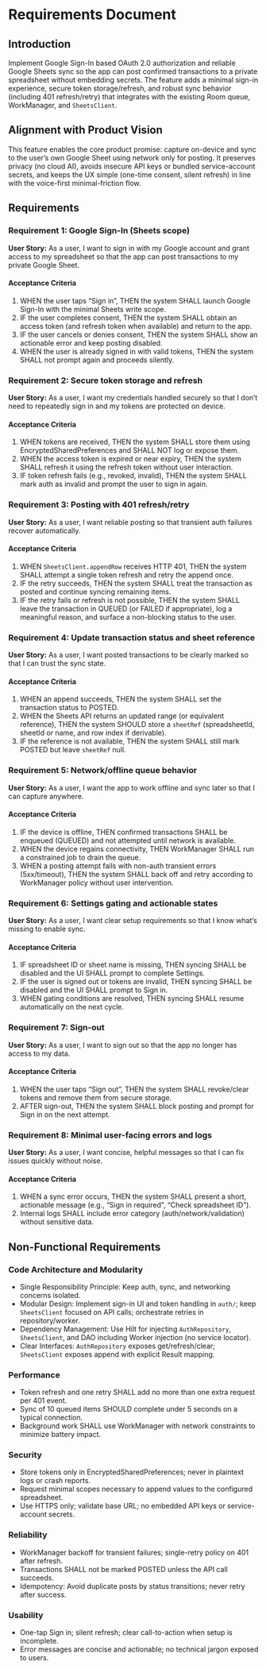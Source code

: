 # Requirements Document

## Introduction

Implement Google Sign-In based OAuth 2.0 authorization and reliable Google Sheets sync so the app can post confirmed transactions to a private spreadsheet without embedding secrets. The feature adds a minimal sign-in experience, secure token storage/refresh, and robust sync behavior (including 401 refresh/retry) that integrates with the existing Room queue, WorkManager, and `SheetsClient`.

## Alignment with Product Vision

This feature enables the core product promise: capture on-device and sync to the user’s own Google Sheet using network only for posting. It preserves privacy (no cloud AI), avoids insecure API keys or bundled service-account secrets, and keeps the UX simple (one-time consent, silent refresh) in line with the voice-first minimal-friction flow.

## Requirements

### Requirement 1: Google Sign-In (Sheets scope)

**User Story:** As a user, I want to sign in with my Google account and grant access to my spreadsheet so that the app can post transactions to my private Google Sheet.

#### Acceptance Criteria

1. WHEN the user taps “Sign in”, THEN the system SHALL launch Google Sign-In with the minimal Sheets write scope.
2. IF the user completes consent, THEN the system SHALL obtain an access token (and refresh token when available) and return to the app.
3. IF the user cancels or denies consent, THEN the system SHALL show an actionable error and keep posting disabled.
4. WHEN the user is already signed in with valid tokens, THEN the system SHALL not prompt again and proceeds silently.

### Requirement 2: Secure token storage and refresh

**User Story:** As a user, I want my credentials handled securely so that I don’t need to repeatedly sign in and my tokens are protected on device.

#### Acceptance Criteria

1. WHEN tokens are received, THEN the system SHALL store them using EncryptedSharedPreferences and SHALL NOT log or expose them.
2. WHEN the access token is expired or near expiry, THEN the system SHALL refresh it using the refresh token without user interaction.
3. IF token refresh fails (e.g., revoked, invalid), THEN the system SHALL mark auth as invalid and prompt the user to sign in again.

### Requirement 3: Posting with 401 refresh/retry

**User Story:** As a user, I want reliable posting so that transient auth failures recover automatically.

#### Acceptance Criteria

1. WHEN `SheetsClient.appendRow` receives HTTP 401, THEN the system SHALL attempt a single token refresh and retry the append once.
2. IF the retry succeeds, THEN the system SHALL treat the transaction as posted and continue syncing remaining items.
3. IF the retry fails or refresh is not possible, THEN the system SHALL leave the transaction in QUEUED (or FAILED if appropriate), log a meaningful reason, and surface a non-blocking status to the user.

### Requirement 4: Update transaction status and sheet reference

**User Story:** As a user, I want posted transactions to be clearly marked so that I can trust the sync state.

#### Acceptance Criteria

1. WHEN an append succeeds, THEN the system SHALL set the transaction status to POSTED.
2. WHEN the Sheets API returns an updated range (or equivalent reference), THEN the system SHOULD store a `sheetRef` (spreadsheetId, sheetId or name, and row index if derivable).
3. IF the reference is not available, THEN the system SHALL still mark POSTED but leave `sheetRef` null.

### Requirement 5: Network/offline queue behavior

**User Story:** As a user, I want the app to work offline and sync later so that I can capture anywhere.

#### Acceptance Criteria

1. IF the device is offline, THEN confirmed transactions SHALL be enqueued (QUEUED) and not attempted until network is available.
2. WHEN the device regains connectivity, THEN WorkManager SHALL run a constrained job to drain the queue.
3. WHEN a posting attempt fails with non-auth transient errors (5xx/timeout), THEN the system SHALL back off and retry according to WorkManager policy without user intervention.

### Requirement 6: Settings gating and actionable states

**User Story:** As a user, I want clear setup requirements so that I know what’s missing to enable sync.

#### Acceptance Criteria

1. IF spreadsheet ID or sheet name is missing, THEN syncing SHALL be disabled and the UI SHALL prompt to complete Settings.
2. IF the user is signed out or tokens are invalid, THEN syncing SHALL be disabled and the UI SHALL prompt to Sign in.
3. WHEN gating conditions are resolved, THEN syncing SHALL resume automatically on the next cycle.

### Requirement 7: Sign-out

**User Story:** As a user, I want to sign out so that the app no longer has access to my data.

#### Acceptance Criteria

1. WHEN the user taps “Sign out”, THEN the system SHALL revoke/clear tokens and remove them from secure storage.
2. AFTER sign-out, THEN the system SHALL block posting and prompt for Sign in on the next attempt.

### Requirement 8: Minimal user-facing errors and logs

**User Story:** As a user, I want concise, helpful messages so that I can fix issues quickly without noise.

#### Acceptance Criteria

1. WHEN a sync error occurs, THEN the system SHALL present a short, actionable message (e.g., “Sign in required”, “Check spreadsheet ID”).
2. Internal logs SHALL include error category (auth/network/validation) without sensitive data.

## Non-Functional Requirements

### Code Architecture and Modularity
- Single Responsibility Principle: Keep auth, sync, and networking concerns isolated.
- Modular Design: Implement sign-in UI and token handling in `auth/`; keep `SheetsClient` focused on API calls; orchestrate retries in repository/worker.
- Dependency Management: Use Hilt for injecting `AuthRepository`, `SheetsClient`, and DAO including Worker injection (no service locator).
- Clear Interfaces: `AuthRepository` exposes get/refresh/clear; `SheetsClient` exposes append with explicit Result mapping.

### Performance
- Token refresh and one retry SHALL add no more than one extra request per 401 event.
- Sync of 10 queued items SHOULD complete under 5 seconds on a typical connection.
- Background work SHALL use WorkManager with network constraints to minimize battery impact.

### Security
- Store tokens only in EncryptedSharedPreferences; never in plaintext logs or crash reports.
- Request minimal scopes necessary to append values to the configured spreadsheet.
- Use HTTPS only; validate base URL; no embedded API keys or service-account secrets.

### Reliability
- WorkManager backoff for transient failures; single-retry policy on 401 after refresh.
- Transactions SHALL not be marked POSTED unless the API call succeeds.
- Idempotency: Avoid duplicate posts by status transitions; never retry after success.

### Usability
- One-tap Sign in; silent refresh; clear call-to-action when setup is incomplete.
- Error messages are concise and actionable; no technical jargon exposed to users.


